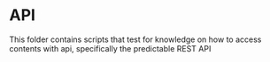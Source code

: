 # API

This folder contains scripts that test for knowledge on how to access contents with api, specifically the predictable REST API
